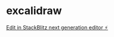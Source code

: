 # excalidraw

[Edit in StackBlitz next generation editor ⚡️](https://stackblitz.com/~/github.com/theashishmaurya/excalidraw)